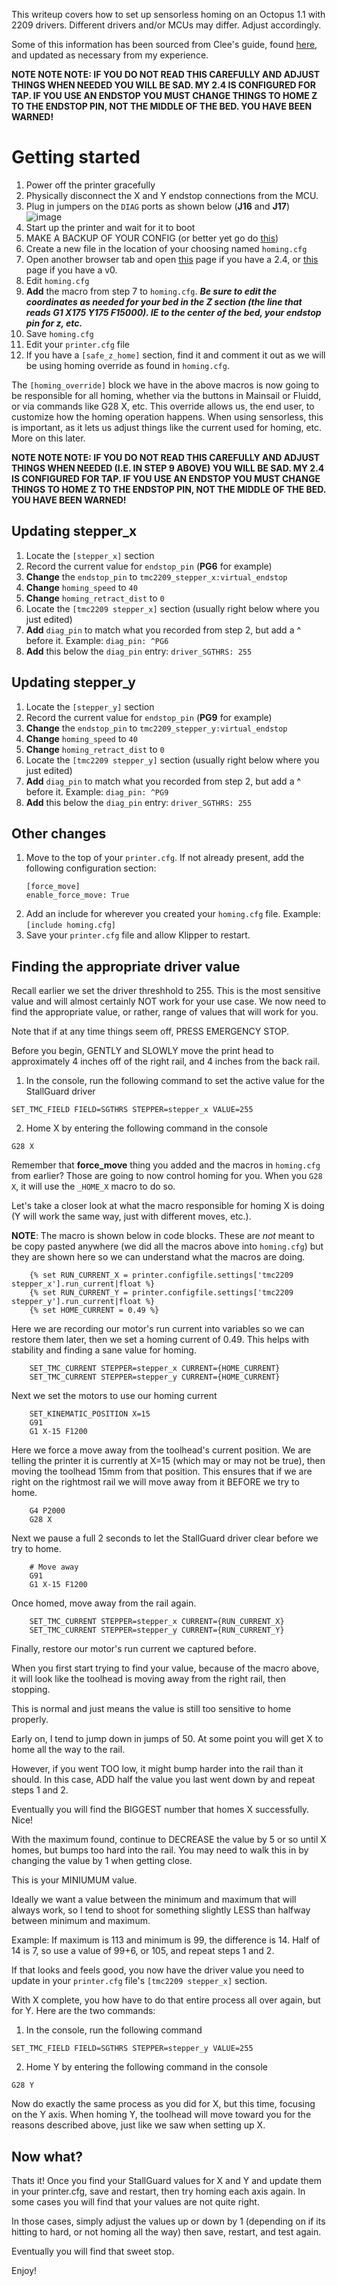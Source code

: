 This writeup covers how to set up sensorless homing on an Octopus 1.1 with 2209 drivers. Different drivers and/or MCUs may differ. Adjust accordingly.

Some of this information has been sourced from Clee's guide, found [here](https://docs.vorondesign.com/community/howto/clee/sensorless_xy_homing.html), and updated as necessary from my experience.

**NOTE NOTE NOTE: IF YOU DO NOT READ THIS CAREFULLY AND ADJUST THINGS WHEN NEEDED YOU WILL BE SAD. MY 2.4 IS CONFIGURED FOR TAP. IF YOU USE AN ENDSTOP YOU MUST CHANGE THINGS TO HOME Z TO THE ENDSTOP PIN, NOT THE MIDDLE OF THE BED. YOU HAVE BEEN WARNED!**

# Getting started

1. Power off the printer gracefully
2. Physically disconnect the X and Y endstop connections from the MCU.
3. Plug in jumpers on the `DIAG` ports as shown below (**J16** and **J17**)
    ![image](img/sensorless/OctoDiag.png)
4. Start up the printer and wait for it to boot
5. MAKE A BACKUP OF YOUR CONFIG (or better yet go do [this](https://docs.vorondesign.com/community/howto/EricZimmerman/BackupConfigToGithub.html))
6. Create a new file in the location of your choosing named `homing.cfg`
7. Open another browser tab and open [this](https://github.com/EricZimmerman/Voron24/blob/master/macros/helpers/homing.cfg) page if you have a 2.4, or [this](https://github.com/EricZimmerman/Voron02/blob/master/macros/helpers/homing.cfg) page if you have a v0.
8. Edit `homing.cfg` 
9. **Add** the macro from step 7 to `homing.cfg`. **_Be sure to edit the coordinates as needed for your bed in the Z section (the line that reads **G1 X175 Y175 F15000**). IE to the center of the bed, your endstop pin for z, etc._**
10. Save `homing.cfg` 
11. Edit your `printer.cfg` file
12. If you have a `[safe_z_home]` section, find it and comment it out as we will be using homing override as found in `homing.cfg`.

The `[homing_override]` block we have in the above macros is now going to be responsible for all homing, whether via the buttons in Mainsail or Fluidd, or via commands like G28 X, etc. This override allows us, the end user, to customize how the homing operation happens. When using sensorless, this is important, as it lets us adjust things like the current used for homing, etc. More on this later.

**NOTE NOTE NOTE: IF YOU DO NOT READ THIS CAREFULLY AND ADJUST THINGS WHEN NEEDED (I.E. IN STEP 9 ABOVE) YOU WILL BE SAD. MY 2.4 IS CONFIGURED FOR TAP. IF YOU USE AN ENDSTOP YOU MUST CHANGE THINGS TO HOME Z TO THE ENDSTOP PIN, NOT THE MIDDLE OF THE BED. YOU HAVE BEEN WARNED!**

## Updating stepper_x

1. Locate the `[stepper_x]` section
2. Record the current value for `endstop_pin` (**PG6** for example)
3. **Change** the `endstop_pin` to `tmc2209_stepper_x:virtual_endstop`
4. **Change** `homing_speed` to `40`
5. **Change** `homing_retract_dist` to `0`
6. Locate the `[tmc2209 stepper_x]` section (usually right below where you just edited)
7. **Add** `diag_pin` to match what you recorded from step 2, but add a ^ before it.
    Example: `diag_pin: ^PG6`
8. **Add** this below the `diag_pin` entry: `driver_SGTHRS: 255`

## Updating stepper_y

1. Locate the `[stepper_y]` section
2. Record the current value for `endstop_pin` (**PG9** for example)
3. **Change** the `endstop_pin` to `tmc2209_stepper_y:virtual_endstop`
4. **Change** `homing_speed` to `40`
5. **Change** `homing_retract_dist` to `0`
6. Locate the `[tmc2209 stepper_y]` section (usually right below where you just edited)
7. **Add** `diag_pin` to match what you recorded from step 2, but add a ^ before it.
    Example: `diag_pin: ^PG9`
8. **Add** this below the `diag_pin` entry: `driver_SGTHRS: 255`

## Other changes

1. Move to the top of your `printer.cfg`. If not already present, add the following configuration section:
    ```
    [force_move]
    enable_force_move: True
    ```
2. Add an include for wherever you created your `homing.cfg` file. Example: `[include homing.cfg]`
3. Save your `printer.cfg` file and allow Klipper to restart.

## Finding the appropriate driver value

Recall earlier we set the driver threshhold to 255. This is the most sensitive value and will almost certainly NOT work for your use case. We now need to find the appropriate value, or rather, range of values that will work for you.

Note that if at any time things seem off, PRESS EMERGENCY STOP. 

Before you begin, GENTLY and SLOWLY move the print head to approximately 4 inches off of the right rail, and 4 inches from the back rail.

1. In the console, run the following command to set the active value for the StallGuard driver
  ```
  SET_TMC_FIELD FIELD=SGTHRS STEPPER=stepper_x VALUE=255
  ```
2. Home X by entering the following command in the console
  ```
  G28 X
  ```

Remember that **force_move** thing you added and the macros in `homing.cfg` from earlier? Those are going to now control homing for you. When you `G28 X`, it will use the `_HOME_X` macro to do so.

Let's take a closer look at what the macro responsible for homing X is doing (Y will work the same way, just with different moves, etc.).

**NOTE**: The macro is shown below in code blocks. These are _not_ meant to be copy pasted anywhere (we did all the macros above into `homing.cfg`) but they are shown here so we can understand what the macros are doing.

```
    {% set RUN_CURRENT_X = printer.configfile.settings['tmc2209 stepper_x'].run_current|float %}
    {% set RUN_CURRENT_Y = printer.configfile.settings['tmc2209 stepper_y'].run_current|float %}
    {% set HOME_CURRENT = 0.49 %}
```
Here we are recording our motor's run current into variables so we can restore them later, then we set a homing current of 0.49. This helps with stability and finding a sane value for homing.

```
    SET_TMC_CURRENT STEPPER=stepper_x CURRENT={HOME_CURRENT}
    SET_TMC_CURRENT STEPPER=stepper_y CURRENT={HOME_CURRENT}
```
Next we set the motors to use our homing current

```
    SET_KINEMATIC_POSITION X=15
    G91
    G1 X-15 F1200
```
Here we force a move away from the toolhead's current position. We are telling the printer it is currently at X=15 (which may or may not be true), then moving the toolhead 15mm from that position. This ensures that if we are right on the rightmost rail we will move away from it BEFORE we try to home.

```
    G4 P2000
    G28 X
```
Next we pause a full 2 seconds to let the StallGuard driver clear before we try to home.

```
    # Move away
    G91
    G1 X-15 F1200
```
Once homed, move away from the rail again.

```
    SET_TMC_CURRENT STEPPER=stepper_x CURRENT={RUN_CURRENT_X}
    SET_TMC_CURRENT STEPPER=stepper_y CURRENT={RUN_CURRENT_Y}
```
Finally, restore our motor's run current we captured before. 


When you first start trying to find your value, because of the macro above, it will look like the toolhead is moving away from the right rail, then stopping. 

This is normal and just means the value is still too sensitive to home properly.

Early on, I tend to jump down in jumps of 50. At some point you will get X to home all the way to the rail. 

However, if you went TOO low, it might bump harder into the rail than it should. In this case, ADD half the value you last went down by and repeat steps 1 and 2.

Eventually you will find the BIGGEST number that homes X successfully. Nice!

With the maximum found, continue to DECREASE the value by 5 or so until X homes, but bumps too hard into the rail. You may need to walk this in by changing the value by 1 when getting close.

This is your MINIUMUM value.

Ideally we want a value between the minimum and maximum that will always work, so I tend to shoot for something slightly LESS than halfway between minimum and maximum.

Example: If maximum is 113 and minimum is 99, the difference is 14. Half of 14 is 7, so use a value of 99+6, or 105, and repeat steps 1 and 2.

If that looks and feels good, you now have the driver value you need to update in your `printer.cfg` file's `[tmc2209 stepper_x]` section.

With X complete, you how have to do that entire process all over again, but for Y. Here are the two commands:

1. In the console, run the following command
  ```
  SET_TMC_FIELD FIELD=SGTHRS STEPPER=stepper_y VALUE=255
  ```
2. Home Y by entering the following command in the console
  ```
  G28 Y
  ```

Now do exactly the same process as you did for X, but this time, focusing on the Y axis. When homing Y, the toolhead will move toward you for the reasons described above, just like we saw when setting up X.


## Now what?

Thats it! Once you find your StallGuard values for X and Y and update them in your printer.cfg, save and restart, then try homing each axis again. In some cases you will find that your values are not quite right.

In those cases, simply adjust the values up or down by 1 (depending on if its hitting to hard, or not homing all the way) then save, restart, and test again.

Eventually you will find that sweet stop.

Enjoy!




